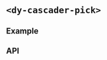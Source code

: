 # `<dy-cascader-pick>`

## Example

<gbp-example
  name="dy-cascader-pick"
  props='{"placeholder": "Please choose", "value": ["Option 2"], "options": [{"label": "Option 1", "children": [{"label": "Option 1.1"}]}, {"label": "Option 2"}, {"label": "Option 3"}], "@change": "(evt) => evt.target.value = evt.detail"}'
  src="https://jspm.dev/duoyun-ui/elements/cascader-pick"></gbp-example>

## API

<gbp-api src="/src/elements/cascader-pick.ts"></gbp-api>

